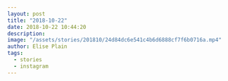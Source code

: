 ```yaml
---
layout: post
title: "2018-10-22"
date: 2018-10-22 10:44:20
description: 
image: "/assets/stories/201810/24d84dc6e541c4b6d6888cf7f6b0716a.mp4"
author: Elise Plain
tags: 
  - stories
  - instagram
---
```



<p></p>
